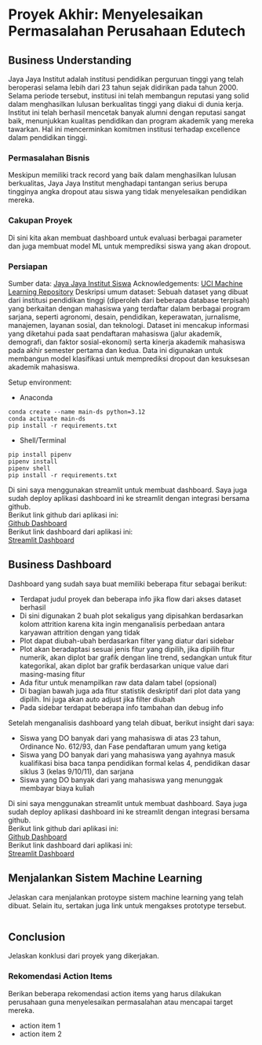# Proyek Akhir: Menyelesaikan Permasalahan Perusahaan Edutech

## Business Understanding
Jaya Jaya Institut adalah institusi pendidikan perguruan tinggi yang telah beroperasi selama lebih dari 23 tahun sejak didirikan pada tahun 2000. Selama periode tersebut, institusi ini telah membangun reputasi yang solid dalam menghasilkan lulusan berkualitas tinggi yang diakui di dunia kerja.  
Institut ini telah berhasil mencetak banyak alumni dengan reputasi sangat baik, menunjukkan kualitas pendidikan dan program akademik yang mereka tawarkan. Hal ini mencerminkan komitmen institusi terhadap excellence dalam pendidikan tinggi.  
  

### Permasalahan Bisnis
Meskipun memiliki track record yang baik dalam menghasilkan lulusan berkualitas, Jaya Jaya Institut menghadapi tantangan serius berupa tingginya angka dropout atau siswa yang tidak menyelesaikan pendidikan mereka.

### Cakupan Proyek
Di sini kita akan membuat dashboard untuk evaluasi berbagai parameter dan juga membuat model ML untuk memprediksi siswa yang akan dropout.

### Persiapan

Sumber data: [Jaya Jaya Institut Siswa](https://github.com/dicodingacademy/dicoding_dataset/blob/main/students_performance/README.md)
Acknowledgements: [UCI Machine Learning Repository](https://doi.org/10.24432/C5MC89)
Deskripsi umum dataset: Sebuah dataset yang dibuat dari institusi pendidikan tinggi (diperoleh dari beberapa database terpisah) yang berkaitan dengan mahasiswa yang terdaftar dalam berbagai program sarjana, seperti agronomi, desain, pendidikan, keperawatan, jurnalisme, manajemen, layanan sosial, dan teknologi. Dataset ini mencakup informasi yang diketahui pada saat pendaftaran mahasiswa (jalur akademik, demografi, dan faktor sosial-ekonomi) serta kinerja akademik mahasiswa pada akhir semester pertama dan kedua. Data ini digunakan untuk membangun model klasifikasi untuk memprediksi dropout dan kesuksesan akademik mahasiswa.

Setup environment:
- Anaconda

```
conda create --name main-ds python=3.12
conda activate main-ds
pip install -r requirements.txt
```

- Shell/Terminal

```
pip install pipenv
pipenv install
pipenv shell
pip install -r requirements.txt
```
Di sini saya menggunakan streamlit untuk membuat dashboard. Saya juga sudah deploy aplikasi dashboard ini ke streamlit dengan integrasi bersama github.  
Berikut link github dari aplikasi ini:  
[Github Dashboard](https://github.com/ivandim123/DS_PA)  
Berikut link dashboard dari aplikasi ini:  
[Streamlit Dashboard](https://kdc4eiy2zazwvrxhjsobsp.streamlit.app/) 

## Business Dashboard
Dashboard yang sudah saya buat memiliki beberapa fitur sebagai berikut:
- Terdapat judul proyek dan beberapa info jika flow dari akses dataset berhasil
- Di sini digunakan 2 buah plot sekaligus yang dipisahkan berdasarkan kolom attrition karena kita ingin menganalisis perbedaan antara karyawan attrition dengan yang tidak
- Plot dapat diubah-ubah berdasarkan filter yang diatur dari sidebar
- Plot akan beradaptasi sesuai jenis fitur yang dipilih, jika dipilih fitur numerik, akan diplot bar grafik dengan line trend, sedangkan untuk fitur kategorikal, akan diplot bar grafik berdasarkan unique value dari masing-masing fitur
- Ada fitur untuk menampilkan raw data dalam tabel (opsional)
- Di bagian bawah juga ada fitur statistik deskriptif dari plot data yang dipilih. Ini juga akan auto adjust jika filter diubah
- Pada sidebar terdapat beberapa info tambahan dan debug info  

Setelah menganalisis dashboard yang telah dibuat, berikut insight dari saya:
- Siswa yang DO banyak dari yang mahasiswa di atas 23 tahun, Ordinance No. 612/93, dan Fase pendaftaran umum yang ketiga
- Siswa yang DO banyak dari yang mahasiswa yang ayahnya masuk kualifikasi bisa baca tanpa pendidikan formal kelas 4, pendidikan dasar siklus 3 (kelas 9/10/11), dan sarjana
- Siswa yang DO banyak dari yang mahasiswa yang menunggak membayar biaya kuliah

Di sini saya menggunakan streamlit untuk membuat dashboard. Saya juga sudah deploy aplikasi dashboard ini ke streamlit dengan integrasi bersama github.  
Berikut link github dari aplikasi ini:  
[Github Dashboard](https://github.com/ivandim123/DS_PA)  
Berikut link dashboard dari aplikasi ini:  
[Streamlit Dashboard](https://kdc4eiy2zazwvrxhjsobsp.streamlit.app/) 

## Menjalankan Sistem Machine Learning
Jelaskan cara menjalankan protoype sistem machine learning yang telah dibuat. Selain itu, sertakan juga link untuk mengakses prototype tersebut.

```

```

## Conclusion
Jelaskan konklusi dari proyek yang dikerjakan.

### Rekomendasi Action Items
Berikan beberapa rekomendasi action items yang harus dilakukan perusahaan guna menyelesaikan permasalahan atau mencapai target mereka.
- action item 1
- action item 2
